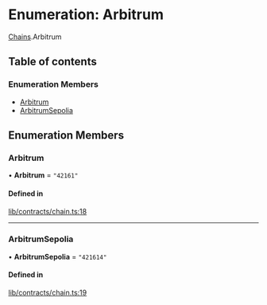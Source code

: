 # Enumeration: Arbitrum

[Chains](../modules/Chains.md).Arbitrum

## Table of contents

### Enumeration Members

- [Arbitrum](Chains.Arbitrum.md#arbitrum)
- [ArbitrumSepolia](Chains.Arbitrum.md#arbitrumsepolia)

## Enumeration Members

### Arbitrum

• **Arbitrum** = ``"42161"``

#### Defined in

[lib/contracts/chain.ts:18](typescript/src/lib/contracts/chain.ts#L18)

___

### ArbitrumSepolia

• **ArbitrumSepolia** = ``"421614"``

#### Defined in

[lib/contracts/chain.ts:19](typescript/src/lib/contracts/chain.ts#L19)
